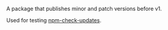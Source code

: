 A package that publishes minor and patch versions before v1.

Used for testing [npm-check-updates](https://github.com/raineorshine/npm-check-updates).